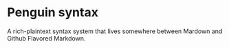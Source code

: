 Penguin syntax
==============

A rich-plaintext syntax system that lives somewhere between Mardown and Github Flavored Markdown.
